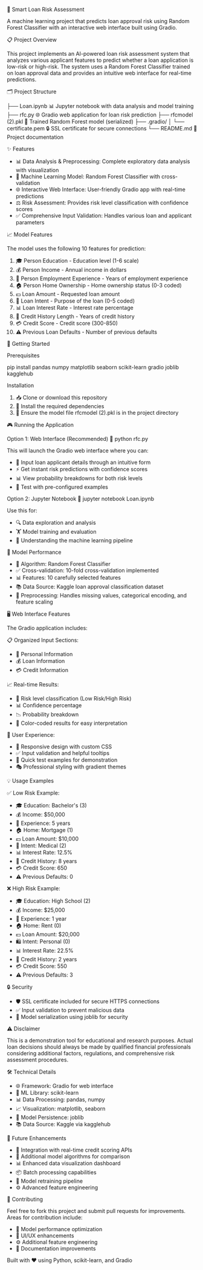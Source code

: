 🏦 Smart Loan Risk Assessment

A machine learning project that predicts loan approval risk using Random Forest Classifier with an interactive web interface built using Gradio.

📋 Project Overview

This project implements an AI-powered loan risk assessment system that analyzes various applicant features to predict whether a loan application is low-risk or high-risk. The system uses a Random Forest Classifier trained on loan approval data and provides an intuitive web interface for real-time predictions.

🗂️ Project Structure

├── Loan.ipynb              📊 Jupyter notebook with data analysis and model training
├── rfc.py                  🌐 Gradio web application for loan risk prediction
├── rfcmodel (2).pkl        🤖 Trained Random Forest model (serialized)
├── .gradio/
│   └── certificate.pem     🔒 SSL certificate for secure connections
└── README.md               📖 Project documentation

✨ Features

- 📊 Data Analysis & Preprocessing: Complete exploratory data analysis with visualization
- 🤖 Machine Learning Model: Random Forest Classifier with cross-validation
- 🌐 Interactive Web Interface: User-friendly Gradio app with real-time predictions
- ⚖️ Risk Assessment: Provides risk level classification with confidence scores
- ✅ Comprehensive Input Validation: Handles various loan and applicant parameters

📈 Model Features

The model uses the following 10 features for prediction:

1. 🎓 Person Education - Education level (1-6 scale)
2. 💰 Person Income - Annual income in dollars
3. 👔 Person Employment Experience - Years of employment experience
4. 🏠 Person Home Ownership - Home ownership status (0-3 coded)
5. 💵 Loan Amount - Requested loan amount
6. 🎯 Loan Intent - Purpose of the loan (0-5 coded)
7. 📊 Loan Interest Rate - Interest rate percentage
8. 📅 Credit History Length - Years of credit history
9. 💳 Credit Score - Credit score (300-850)
10. ⚠️ Previous Loan Defaults - Number of previous defaults

🚀 Getting Started

Prerequisites

pip install pandas numpy matplotlib seaborn scikit-learn gradio joblib kagglehub

Installation

1. 📥 Clone or download this repository
2. 🔧 Install the required dependencies
3. 📁 Ensure the model file rfcmodel (2).pkl is in the project directory

🎮 Running the Application

Option 1: Web Interface (Recommended) 🌟
python rfc.py

This will launch the Gradio web interface where you can:
- 📝 Input loan applicant details through an intuitive form
- ⚡ Get instant risk predictions with confidence scores
- 📊 View probability breakdowns for both risk levels
- 🧪 Test with pre-configured examples

Option 2: Jupyter Notebook 📓
jupyter notebook Loan.ipynb

Use this for:
- 🔍 Data exploration and analysis
- 🏋️ Model training and evaluation
- 🧠 Understanding the machine learning pipeline

🎯 Model Performance

- 🤖 Algorithm: Random Forest Classifier
- ✅ Cross-validation: 10-fold cross-validation implemented
- 📊 Features: 10 carefully selected features
- 📚 Data Source: Kaggle loan approval classification dataset
- 🔧 Preprocessing: Handles missing values, categorical encoding, and feature scaling

🖥️ Web Interface Features

The Gradio application includes:

📋 Organized Input Sections:
  - 👤 Personal Information
  - 💰 Loan Information  
  - 💳 Credit Information

📈 Real-time Results:
  - 🚦 Risk level classification (Low Risk/High Risk)
  - 📊 Confidence percentage
  - 📉 Probability breakdown
  - 🎨 Color-coded results for easy interpretation

🎨 User Experience:
  - 📱 Responsive design with custom CSS
  - ✅ Input validation and helpful tooltips
  - 🧪 Quick test examples for demonstration
  - 🎭 Professional styling with gradient themes

💡 Usage Examples

✅ Low Risk Example:
- 🎓 Education: Bachelor's (3)
- 💰 Income: $50,000
- 👔 Experience: 5 years
- 🏠 Home: Mortgage (1)
- 💵 Loan Amount: $10,000
- 🏥 Intent: Medical (2)
- 📊 Interest Rate: 12.5%
- 📅 Credit History: 8 years
- 💳 Credit Score: 650
- ⚠️ Previous Defaults: 0

❌ High Risk Example:
- 🎓 Education: High School (2)
- 💰 Income: $25,000
- 👔 Experience: 1 year
- 🏠 Home: Rent (0)
- 💵 Loan Amount: $20,000
- 🛍️ Intent: Personal (0)
- 📊 Interest Rate: 22.5%
- 📅 Credit History: 2 years
- 💳 Credit Score: 550
- ⚠️ Previous Defaults: 3

🔒 Security

- 🛡️ SSL certificate included for secure HTTPS connections
- ✅ Input validation to prevent malicious data
- 🔐 Model serialization using joblib for security

⚠️ Disclaimer

This is a demonstration tool for educational and research purposes. Actual loan decisions should always be made by qualified financial professionals considering additional factors, regulations, and comprehensive risk assessment procedures.

🛠️ Technical Details

- 🌐 Framework: Gradio for web interface
- 🤖 ML Library: scikit-learn
- 📊 Data Processing: pandas, numpy
- 📈 Visualization: matplotlib, seaborn
- 💾 Model Persistence: joblib
- 📚 Data Source: Kaggle via kagglehub

🚀 Future Enhancements

- 🔗 Integration with real-time credit scoring APIs
- 🤖 Additional model algorithms for comparison
- 📊 Enhanced data visualization dashboard
- 📦 Batch processing capabilities
- 🔄 Model retraining pipeline
- ⚙️ Advanced feature engineering

🤝 Contributing

Feel free to fork this project and submit pull requests for improvements. Areas for contribution include:
- 🚀 Model performance optimization
- 🎨 UI/UX enhancements
- ⚙️ Additional feature engineering
- 📖 Documentation improvements

Built with ❤️ using Python, scikit-learn, and Gradio
